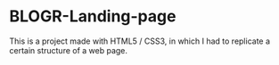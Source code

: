 # BLOGR-Landing-page

This is a project made with HTML5 / CSS3, in which I had to replicate a certain structure of a web page.
